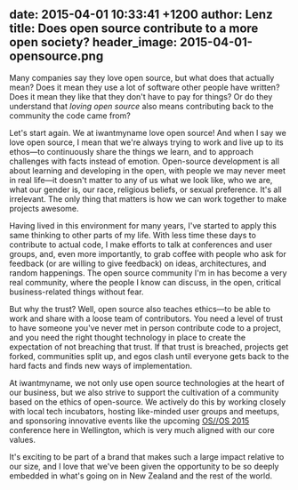 date: 2015-04-01 10:33:41 +1200
author: Lenz
title: Does open source contribute to a more open society?
header_image: 2015-04-01-opensource.png
----

<!-- excerpt -->

Many companies say they love open source, but what does that actually mean? Does it mean they use a lot of software other people have written? Does it mean they like that they don't have to pay for things? Or do they understand that _loving open source_ also means contributing back to the community the code came from?

Let's start again. We at iwantmyname love open source! And when I say we love open source, I mean that we're always trying to work and live up to its ethos—to continuously share the things we learn, and to approach challenges with facts instead of emotion. Open-source development is all about learning and developing in the open, with people we may never meet in real life—it doesn't matter to any of us what we look like, who we are, what our gender is, our race, religious beliefs, or sexual preference. It's all irrelevant. The only thing that matters is how we can work together to make projects awesome.

<!-- /excerpt -->

Having lived in this environment for many years, I've started to apply this same thinking to other parts of my life. With less time these days to contribute to actual code, I make efforts to talk at conferences and user groups, and, even more importantly, to grab coffee with people who ask for feedback (or are willing to give feedback) on ideas, architectures, and random happenings. The open source community I'm in has become a very real community, where the people I know can discuss, in the open, critical business-related things without fear.

But why the trust? Well, open source also teaches ethics—to be able to work and share with a loose team of contributors. You need a level of trust to have someone you've never met in person contribute code to a project, and you need the right thought technology in place to create the expectation of not breaching that trust. If that trust is breached, projects get forked, communities split up, and egos clash until everyone gets back to the hard facts and finds new ways of implementation.

At iwantmyname, we not only use open source technologies at the heart of our business, but we also strive to support the cultivation of a community based on the ethics of open-source. We actively do this by working closely with local tech incubators, hosting like-minded user groups and meetups, and sponsoring innovative events like the upcoming [OS//OS 2015](http://www.opensourceopensociety.com) conference here in Wellington, which is very much aligned with our core values.

It's exciting to be part of a brand that makes such a large impact relative to our size, and I love that we've been given the opportunity to be so deeply embedded in what's going on in New Zealand and the rest of the world.